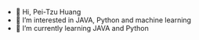 - 👋 Hi, Pei-Tzu Huang 
- 👀 I’m interested in JAVA, Python and machine learning
- 🌱 I’m currently learning JAVA and Python
